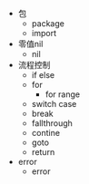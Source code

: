 *   包
    *   package
    *   import
*   零值nil
    *   nil
*   流程控制
    *   if else
    *   for 
        *   for range
    *   switch case
    *   break
    *   fallthrough
    *   contine
    *   goto
    *   return
*   error
    *   error